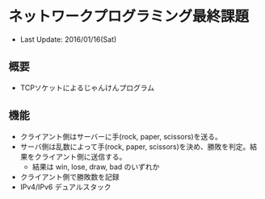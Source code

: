 # ネットワークプログラミング最終課題
* Last Update: 2016/01/16(Sat)

## 概要
* TCPソケットによるじゃんけんプログラム

## 機能
* クライアント側はサーバーに手(rock, paper, scissors)を送る。
* サーバ側は乱数によって手(rock, paper, scissors)を決め、勝敗を判定。結果をクライアント側に送信する。
    * 結果は win, lose, draw, bad のいずれか
* クライアント側で勝敗数を記録
* IPv4/IPv6 デュアルスタック
